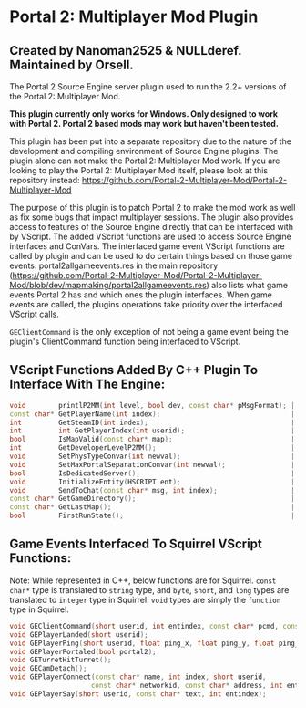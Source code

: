 # Portal 2: Multiplayer Mod Plugin

## **Created by Nanoman2525 & NULLderef. Maintained by Orsell.**

The Portal 2 Source Engine server plugin used to run the 2.2+ versions of the Portal 2: Multiplayer Mod.

**This plugin currently only works for Windows. Only designed to work with Portal 2. Portal 2 based mods may work but haven't been tested.**

This plugin has been put into a separate repository due to the nature of the development and compiling environment of Source Engine plugins. The plugin alone can not make the Portal 2: Multiplayer Mod work. If you are looking to play the Portal 2: Multiplayer Mod itself, please look at this repository instead: <https://github.com/Portal-2-Multiplayer-Mod/Portal-2-Multiplayer-Mod>

The purpose of this plugin is to patch Portal 2 to make the mod work as well as fix some bugs that impact multiplayer sessions. The plugin also provides access to features of the Source Engine directly that can be interfaced with by VScript. The added VScript functions are used to access Source Engine interfaces and ConVars. The interfaced game event VScript functions are called by plugin and can be used to do certain things based on those game events. portal2allgameevents.res in the main repository (<https://github.com/Portal-2-Multiplayer-Mod/Portal-2-Multiplayer-Mod/blob/dev/mapmaking/portal2allgameevents.res>) also lists what game events Portal 2 has and which ones the plugin interfaces. When game events are called, the plugins operations take priority over the interfaced VScript calls.

`GEClientCommand` is the only exception of not being a game event being the plugin's ClientCommand function being interfaced to VScript.

## VScript Functions Added By C++ Plugin To Interface With The Engine:

```c++
void        printlP2MM(int level, bool dev, const char* pMsgFormat); | "Logging for the P2MM VScript. The log message must be passed as a string or it will error."
const char* GetPlayerName(int index);                                | "Gets player username by index."
int         GetSteamID(int index);                                   | "Gets the account ID component of player SteamID by index."
int         int GetPlayerIndex(int userid);                          | "Gets player entity index by userid."
bool        IsMapValid(const char* map);                             | "Returns true is the supplied string is a valid map name."
int         GetDeveloperLevelP2MM();                                 | "Returns the value of ConVar p2mm_developer."
void        SetPhysTypeConvar(int newval);                           | "Sets 'player_held_object_use_view_model' to the supplied integer value."
void        SetMaxPortalSeparationConvar(int newval);                | "Sets 'portal_max_separation_force' to the supplied integer value."
bool        IsDedicatedServer();                                     | "Returns true if this is a dedicated server."
void        InitializeEntity(HSCRIPT ent);                           | "Initializes an entity."
void        SendToChat(const char* msg, int index);                  | "Sends a raw message to the chat HUD."
const char* GetGameDirectory();                                      | "Returns the game directory."
const char* GetLastMap();                                            | "Returns the last map recorded by the launcher's Last Map system."
bool        FirstRunState();                                         | "Get or set the state of whether the first map was run or not. Set false/true = 0/1 | -1 to get state."
```

## Game Events Interfaced To Squirrel VScript Functions:

Note: While represented in C++, below functions are for Squirrel. `const char*` type is translated to `string` type, and `byte`, `short`, and `long` types are translated to `integer` type in Squirrel. `void` types are simply the `function` type in Squirrel.

```c++
void GEClientCommand(short userid, int entindex, const char* pcmd, const char* fargs); | "Called whenever a player runs a console command."
void GEPlayerLanded(short userid);                                                     | "Called whenever a player lands on the ground. Game event: 'portal_player_touchedground'"
void GEPlayerPing(short userid, float ping_x, float ping_y, float ping_z);             | "Called whenever a player pings. Game event: 'portal_player_ping'"
void GEPlayerPortaled(bool portal2);                                                   | "Called whenever a player goes through a portal. `portal2` is false when portal1/blue portal is entered. Game event: 'portal_player_portaled'"
void GETurretHitTurret();                                                              | "Called whenever a turret hits another turret. Game event: 'turret_hit_turret'"
void GECamDetach();                                                                    | "Called whenever a camera is detached from a surface. Game event: 'security_camera_detached'"
void GEPlayerConnect(const char* name, int index, short userid, 
                    const char* networkid, const char* address, int entindex);         | "Called where a player connects to the server. 'index' is the entity index minus 1. Game event: 'player_connect'"
void GEPlayerSay(short userid, const char* text, int entindex);                        | "Called whenever a player inputs a chat message. Game event: 'player_say'"
```
